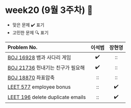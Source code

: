 
# week20 (9월 3주차) :pencil:

- 맞은 문제 :heavy_check_mark: 표기
- 고민한 문제 :mag: 표기


| Problem No.                                                |       이석범       | 장현영 |  
|:-----------------------------------------------------------| :----------------: |:----------------: |
| [BOJ 16928](https://www.acmicpc.net/problem/16928) 뱀과 사다리 게임  |:heavy_check_mark:|::|
| [BOJ 21736](https://www.acmicpc.net/problem/21736) 	헌내기는 친구가 필요해  |:heavy_check_mark:|::|
| [BOJ 18870](https://www.acmicpc.net/problem/18870) 	좌표압축  |::|::|
| [LEET 577](https://leetcode.com/problems/employee-bonus/description/) employee bonus       |::|:heavy_check_mark:|
| [LEET 196](https://leetcode.com/problems/delete-duplicate-emails/description/) delete duplicate emails	        |::|:heavy_check_mark:|

